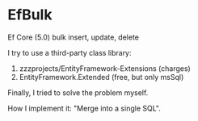 # EfBulk
Ef Core (5.0) bulk insert, update, delete

I try to use a third-party class library:
 1. zzzprojects/EntityFramework-Extensions (charges)
 2. EntityFramework.Extended (free, but only msSql) 

Finally, I tried to solve the problem myself.

How I implement it: "Merge into a single SQL".
